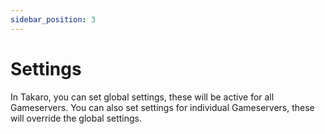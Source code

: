 ```yaml
---
sidebar_position: 3
---
```


# Settings

In Takaro, you can set global settings, these will be active for all Gameservers. You can also set settings for individual Gameservers, these will override the global settings.